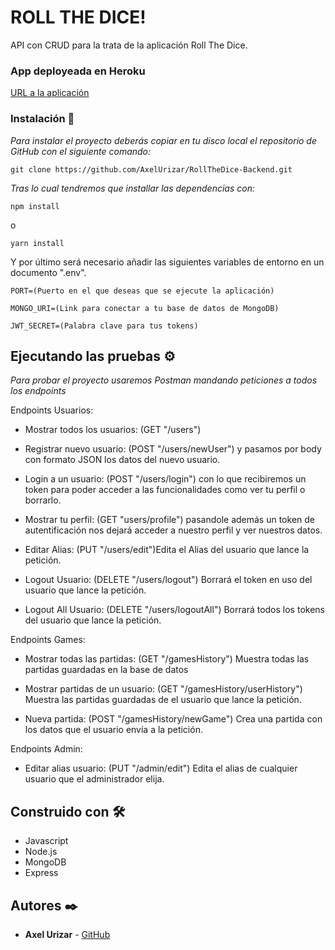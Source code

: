 # ROLL THE DICE!

API con CRUD para la trata de la aplicación Roll The Dice.

### App deployeada en Heroku

[URL a la aplicación](https://roll-the-dice---api.herokuapp.com/)

### Instalación 🔧

_Para instalar el proyecto deberás copiar en tu disco local el repositorio de GitHub con el siguiente comando:_

```
git clone https://github.com/AxelUrizar/RollTheDice-Backend.git
```

_Tras lo cual tendremos que installar las dependencias con:_

```
npm install
```
o

```
yarn install
```

Y por último será necesario añadir las siguientes variables de entorno en un documento ".env".

```
PORT=(Puerto en el que deseas que se ejecute la aplicación)
```
```
MONGO_URI=(Link para conectar a tu base de datos de MongoDB)
```
```
JWT_SECRET=(Palabra clave para tus tokens)
```

## Ejecutando las pruebas ⚙️

_Para probar el proyecto usaremos Postman mandando peticiones a todos los endpoints_

Endpoints Usuarios:

* Mostrar todos los usuarios: (GET "/users")

* Registrar nuevo usuario: (POST "/users/newUser") y pasamos por body con formato JSON los datos del nuevo usuario.

* Login a un usuario: (POST "/users/login") con lo que recibiremos un token para poder acceder a las funcionalidades como ver tu perfil o borrarlo.

* Mostrar tu perfil: (GET "users/profile") pasandole además un token de autentificación nos dejará acceder a nuestro perfil y ver nuestros datos.

* Editar Alias: (PUT "/users/edit")Edita el Alias del usuario que lance la petición.

* Logout Usuario: (DELETE "/users/logout") Borrará el token en uso del usuario que lance la petición.

* Logout All Usuario: (DELETE "/users/logoutAll") Borrará todos los tokens del usuario que lance la petición.

Endpoints Games: 

* Mostrar todas las partidas: (GET "/gamesHistory") Muestra todas las partidas guardadas en la base de datos

* Mostrar partidas de un usuario: (GET "/gamesHistory/userHistory") Muestra las partidas guardadas de el usuario que lance la petición.

* Nueva partida: (POST "/gamesHistory/newGame") Crea una partida con los datos que  el usuario envía a la petición.

Endpoints Admin: 

* Editar alias usuario: (PUT "/admin/edit") Edita el alias de cualquier usuario que el administrador elija.

## Construido con 🛠️

* Javascript
* Node.js
* MongoDB
* Express

## Autores ✒️

* **Axel Urizar** - [GitHub](https://github.com/AxelUrizar)
